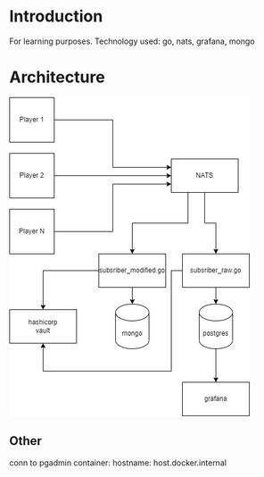 # Introduction

For learning purposes. Technology used: go, nats, grafana, mongo

# Architecture

![alt text](https://github.com/defilippomattia/football-iot/blob/main/resources/other/architecture_diagram.png)

## Other

conn to pgadmin container: hostname: host.docker.internal